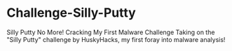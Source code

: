 # Challenge-Silly-Putty
Silly Putty No More! Cracking My First Malware Challenge
Taking on the "Silly Putty" challenge by HuskyHacks, my first foray into malware analysis!
